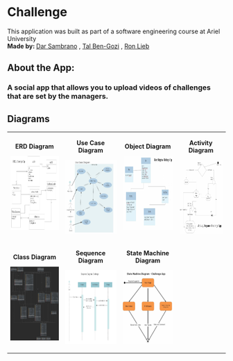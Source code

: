 # Challenge <br/>

This application was built as part of a software engineering course at Ariel University <br /> 
<strong>Made by: </strong> <a href="https://github.com/darsam44">Dar Sambrano</a> , <a href="https://github.com/talbg">Tal Ben-Gozi</a> , <a href="https://github.com/ronleib">Ron Lieb</a> <br/>


## About the App: <br/>
### A social app that allows you to upload videos of challenges that are set by the managers.

## Diagrams
<table cellspacing="10">
<tbody>
<tr>
<td style="text-align: center;">
<p style="text-align: center;"><strong>ERD Diagram</strong></p>
<p><img src="https://github.com/darsam44/Challenge/blob/master/app/src/main/Photos/Diagrams/ERD.jpg" width="200px" height="170px" /></p>
</td>
<td style="text-align: center;">
<p style="text-align: center;"><strong>Use Case Diagram</strong></p>
<p><img src="https://github.com/darsam44/Challenge/blob/master/app/src/main/Photos/Diagrams/UseCase.jpg" width="170px" height="170px" /></p>
</td>
<td style="text-align: center;">
<p style="text-align: center;"><strong>Object Diagram</strong></p>
<p><img src="https://github.com/darsam44/Challenge/blob/master/app/src/main/Photos/Diagrams/Object%20Diagram.jpg" width="210px" height="170px" /></p>
</td>
<td style="text-align: center;">
<p style="text-align: center;"><strong>Activity Diagram</strong></p>
<p><img src="https://github.com/darsam44/Challenge/blob/master/app/src/main/Photos/Diagrams/Activity%20Diagram.jpg" width="170px" height="170px" /></p>
</td>
</tr>
<tr>
  <td style="text-align: center;">
    <p style="text-align: center;"><strong>Class Diagram</strong></p>
    <p><img src="https://github.com/darsam44/Challenge/blob/master/app/src/main/Photos/Diagrams/Class%20Diagram.jpg" width="170px" height="170px" /></p>
  </td>
  <td style="text-align: center;">
  <p style="text-align: center;"><strong>Sequence Diagram</strong></p>
  <p><img src="https://github.com/darsam44/Challenge/blob/master/app/src/main/Photos/Diagrams/Sequence%20Diagram.jpg" width="200px" height="170px" /></p>
  </td>
  <td style="text-align: center;">
    <p style="text-align: center;"><strong>State Machine Diagram</strong></p>
    <p><img src="https://github.com/darsam44/Challenge/blob/master/app/src/main/Photos/Diagrams/State%20Machine%20Diagram.jpg" width="200px" height="170px" /></p>
  </td>
</tr>
</tbody>
</table>


